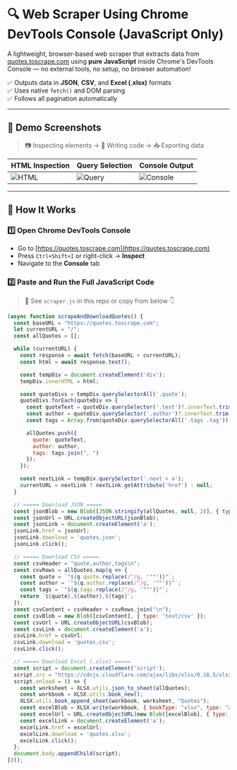 # 🔍 Web Scraper Using Chrome DevTools Console (JavaScript Only)

A lightweight, browser-based web scraper that extracts data from [quotes.toscrape.com](https://quotes.toscrape.com) using **pure JavaScript** inside Chrome's DevTools Console — no external tools, no setup, no browser automation!

✅ Outputs data in **JSON**, **CSV**, and **Excel (.xlsx)** formats  
✅ Uses native `fetch()` and DOM parsing  
✅ Follows all pagination automatically

---

## 📸 Demo Screenshots

> 📷 Inspecting elements → 🧠 Writing code → 📥 Exporting data

| HTML Inspection | Query Selection | Console Output |
|-----------------|-----------------|----------------|
| ![HTML](./screenshots/browser_inspect.png) | ![Query](./screenshots/console.png) | ![Console](./screenshots/js_in_console.png) |

---

## 🚀 How It Works

### 1️⃣ Open Chrome DevTools Console

- Go to [https://quotes.toscrape.com](https://quotes.toscrape.com)
- Press `Ctrl+Shift+I` or right-click → **Inspect**
- Navigate to the **Console** tab

### 2️⃣ Paste and Run the Full JavaScript Code

> 🔽 See `scraper.js` in this repo or copy from below 👇

```js
(async function scrapeAndDownloadQuotes() {
  const baseURL = "https://quotes.toscrape.com";
  let currentURL = "/";
  const allQuotes = [];

  while (currentURL) {
    const response = await fetch(baseURL + currentURL);
    const html = await response.text();

    const tempDiv = document.createElement('div');
    tempDiv.innerHTML = html;

    const quoteDivs = tempDiv.querySelectorAll('.quote');
    quoteDivs.forEach(quoteDiv => {
      const quoteText = quoteDiv.querySelector('.text')?.innerText.trim();
      const author = quoteDiv.querySelector('.author')?.innerText.trim();
      const tags = Array.from(quoteDiv.querySelectorAll('.tags .tag')).map(tag => tag.innerText.trim());

      allQuotes.push({
        quote: quoteText,
        author: author,
        tags: tags.join(", ")
      });
    });

    const nextLink = tempDiv.querySelector('.next > a');
    currentURL = nextLink ? nextLink.getAttribute('href') : null;
  }

  // ===== Download JSON =====
  const jsonBlob = new Blob([JSON.stringify(allQuotes, null, 2)], { type: 'application/json' });
  const jsonUrl = URL.createObjectURL(jsonBlob);
  const jsonLink = document.createElement('a');
  jsonLink.href = jsonUrl;
  jsonLink.download = 'quotes.json';
  jsonLink.click();

  // ===== Download CSV =====
  const csvHeader = "quote,author,tags\n";
  const csvRows = allQuotes.map(q => {
    const quote = `"${q.quote.replace(/"/g, '""')}"`;
    const author = `"${q.author.replace(/"/g, '""')}"`;
    const tags = `"${q.tags.replace(/"/g, '""')}"`;
    return `${quote},${author},${tags}`;
  });
  const csvContent = csvHeader + csvRows.join("\n");
  const csvBlob = new Blob([csvContent], { type: 'text/csv' });
  const csvUrl = URL.createObjectURL(csvBlob);
  const csvLink = document.createElement('a');
  csvLink.href = csvUrl;
  csvLink.download = 'quotes.csv';
  csvLink.click();

  // ===== Download Excel (.xlsx) =====
  const script = document.createElement('script');
  script.src = "https://cdnjs.cloudflare.com/ajax/libs/xlsx/0.18.5/xlsx.full.min.js";
  script.onload = () => {
    const worksheet = XLSX.utils.json_to_sheet(allQuotes);
    const workbook = XLSX.utils.book_new();
    XLSX.utils.book_append_sheet(workbook, worksheet, "Quotes");
    const excelBlob = XLSX.write(workbook, { bookType: "xlsx", type: "array" });
    const excelUrl = URL.createObjectURL(new Blob([excelBlob], { type: 'application/octet-stream' }));
    const excelLink = document.createElement('a');
    excelLink.href = excelUrl;
    excelLink.download = 'quotes.xlsx';
    excelLink.click();
  };
  document.body.appendChild(script);
})();
